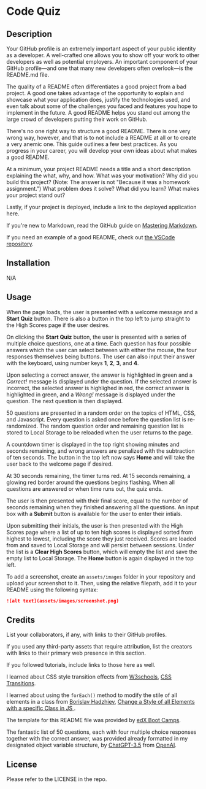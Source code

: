 # Code Quiz

## Description 

Your GitHub profile is an extremely important aspect of your public identity as a developer. A well-crafted one allows you to show off your work to other developers as well as potential employers. An important component of your GitHub profile—and one that many new developers often overlook—is the README.md file.

The quality of a README often differentiates a good project from a bad project. A good one takes advantage of the opportunity to explain and showcase what your application does, justify the technologies used, and even talk about some of the challenges you faced and features you hope to implement in the future. A good README helps you stand out among the large crowd of developers putting their work on GitHub.

There's no one right way to structure a good README. There is one very wrong way, however, and that is to not include a README at all or to create a very anemic one. This guide outlines a few best practices. As you progress in your career, you will develop your own ideas about what makes a good README.

At a minimum, your project README needs a title and a short description explaining the what, why, and how. What was your motivation? Why did you build this project? (Note: The answer is not "Because it was a homework assignment.") What problem does it solve? What did you learn? What makes your project stand out? 

Lastly, if your project is deployed, include a link to the deployed application here.

If you're new to Markdown, read the GitHub guide on [Mastering Markdown](https://guides.github.com/features/mastering-markdown/).

If you need an example of a good README, check out [the VSCode repository](https://github.com/microsoft/vscode).


## Installation

N/A

## Usage 

When the page loads, the user is presented with a welcome message and a **Start Quiz** button. There is also a button in the top left to jump straight to the High Scores page if the user desires.

On clicking the **Start Quiz** button, the user is presented with a series of multiple choice questions, one at a time. Each question has four possible answers which the user can select between with either the mouse, the four responses themselves being buttons. The user can also input their answer with the keyboard, using number keys **1**, **2**, **3**, and **4**.

Upon selecting a correct answer, the answer is highlighted in green and a *Correct!* message is displayed under the question. If the selected answer is incorrect, the selected answer is highlighed in red, the correct answer is highlighted in green, and a *Wrong!* message is displayed under the question. The next question is then displayed.

50 questions are presented in a random order on the topics of HTML, CSS, and Javascript. Every question is asked once before the question list is re-randomized. The random question order and remaining question list is stored to Local Storage to be reloaded when the user returns to the page.

A countdown timer is displayed in the top right showing minutes and seconds remaining, and wrong answers are penalized with the subtraction of ten seconds. The button in the top left now says **Home** and will take the user back to the welcome page if desired.

At 30 seconds remaining, the timer turns red. At 15 seconds remaining, a glowing red border around the questions begins flashing. When all questions are answered or when time runs out, the quiz ends.

The user is then presented with their final score, equal to the number of seconds remaining when they finished answering all the questions. An input box with a **Submit** button is available for the user to enter their intials.

Upon submitting their initials, the user is then presented with the High Scores page where a list of up to ten high scores is displayed sorted from highest to lowest, including the score they just received. Scores are loaded from and saved to Local Storage and will persist between sessions. Under the list is a **Clear High Scores** button, which will empty the list and save the empty list to Local Storage. The **Home** button is again displayed in the top left.


To add a screenshot, create an `assets/images` folder in your repository and upload your screenshot to it. Then, using the relative filepath, add it to your README using the following syntax:

```md
![alt text](assets/images/screenshot.png)
```


## Credits

List your collaborators, if any, with links to their GitHub profiles.

If you used any third-party assets that require attribution, list the creators with links to their primary web presence in this section.

If you followed tutorials, include links to those here as well.


I learned about CSS style transition effects from [W3schools](https://www.w3schools.com/), [CSS Transitions](https://www.w3schools.com/css/css3_transitions.asp).

I learned about using the ```forEach()``` method to modify the stile of all elements in a class from [Borislav Hadzhiev](https://bobbyhadz.com/), [Change a Style of all Elements with a specific Class in JS
](https://bobbyhadz.com/blog/javascript-change-style-of-all-elements-with-class).

The template for this README file was provided by [edX Boot Camps](https://www.edx.org/boot-camps).

The fantastic list of 50 questions, each with four multiple choice responses together with the correct answer, was provided already formatted in my designated object variable structure, by [ChatGPT-3.5](https://chat.openai.com/) from [OpenAI](https://openai.com/).


## License

Please refer to the LICENSE in the repo.

